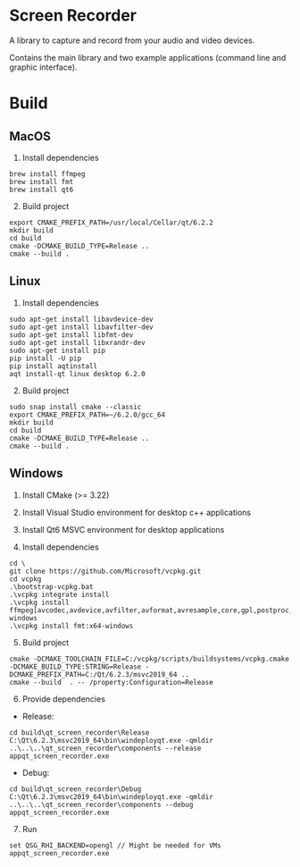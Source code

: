# Screen Recorder

A library to capture and record from your audio and video devices.

Contains the main library and two example applications (command line and graphic interface).

# Build

## MacOS

1. Install dependencies

```
brew install ffmpeg
brew install fmt
brew install qt6
```
2. Build project
```
export CMAKE_PREFIX_PATH=/usr/local/Cellar/qt/6.2.2
mkdir build
cd build
cmake -DCMAKE_BUILD_TYPE=Release ..
cmake --build .  
```

## Linux

1. Install dependencies

```
sudo apt-get install libavdevice-dev
sudo apt-get install libavfilter-dev
sudo apt-get install libfmt-dev
sudo apt-get install libxrandr-dev
sudo apt-get install pip
pip install -U pip
pip install aqtinstall
aqt install-qt linux desktop 6.2.0
```

2. Build project

```
sudo snap install cmake --classic
export CMAKE_PREFIX_PATH=~/6.2.0/gcc_64
mkdir build
cd build
cmake -DCMAKE_BUILD_TYPE=Release ..
cmake --build .  
```

## Windows

1. Install CMake (>= 3.22)

2. Install Visual Studio environment for desktop c++ applications

3. Install Qt6 MSVC environment for desktop applications

4. Install dependencies

```
cd \
git clone https://github.com/Microsoft/vcpkg.git
cd vcpkg
.\bootstrap-vcpkg.bat
.\vcpkg integrate install
.\vcpkg install ffmpeg[avcodec,avdevice,avfilter,avformat,avresample,core,gpl,postproc,swresample,swscale,x264,ffmpeg]:x64-windows
.\vcpkg install fmt:x64-windows
```

5. Build project

```
cmake -DCMAKE_TOOLCHAIN_FILE=C:/vcpkg/scripts/buildsystems/vcpkg.cmake -DCMAKE_BUILD_TYPE:STRING=Release -DCMAKE_PREFIX_PATH=C:/Qt/6.2.3/msvc2019_64 ..
cmake --build  . -- /property:Configuration=Release
```

6. Provide dependencies
- Release: 
```
cd build\qt_screen_recorder\Release
C:\Qt\6.2.3\msvc2019_64\bin\windeployqt.exe -qmldir ..\..\..\qt_screen_recorder\components --release appqt_screen_recorder.exe
```
- Debug: 
```
cd build\qt_screen_recorder\Debug
C:\Qt\6.2.3\msvc2019_64\bin\windeployqt.exe -qmldir ..\..\..\qt_screen_recorder\components --debug appqt_screen_recorder.exe
```

7. Run
```
set QSG_RHI_BACKEND=opengl // Might be needed for VMs
appqt_screen_recorder.exe
```
